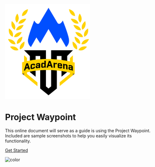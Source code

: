 <!-- _coverpage.md -->

<img src="/_media/logo.png" alt="drawing" width="280"/>

# Project Waypoint

This online document will serve as a guide is using the Project Waypoint.
<br />
Included are sample screenshots to help you easily visualize its functionality.

[Get Started](introduction)

<!-- background color -->

![color](#fff)
